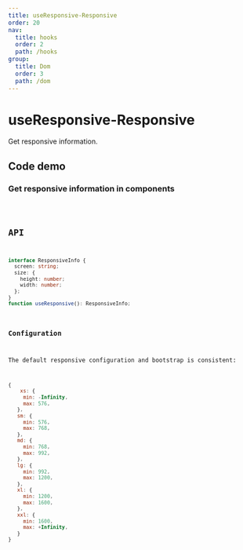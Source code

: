 ```yaml
---
title: useResponsive-Responsive
order: 20
nav:
  title: hooks
  order: 2
  path: /hooks
group:
  title: Dom
  order: 3
  path: /dom
---
```


# useResponsive-Responsive

Get responsive information.

## Code demo

### Get responsive information in components

<code src="../demos/useResponsive.tsx">

## API

```typescript
interface ResponsiveInfo {
  screen: string;
  size: {
    height: number;
    width: number;
  };
}
function useResponsive(): ResponsiveInfo;
```

### Configuration

The default responsive configuration and bootstrap is consistent:

```javascript
{
    xs: {
     min: -Infinity,
     max: 576,
   },
   sm: {
     min: 576,
     max: 768,
   },
   md: {
     min: 768,
     max: 992,
   },
   lg: {
     min: 992,
     max: 1200,
   },
   xl: {
     min: 1200,
     max: 1600,
   },
   xxl: {
     min: 1600,
     max: +Infinity,
   }
}
```
